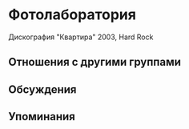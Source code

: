 # Фотолаборатория

Дискография
"Квартира" 2003, Hard Rock

## Отношения с другими группами


## Обсуждения


## Упоминания

